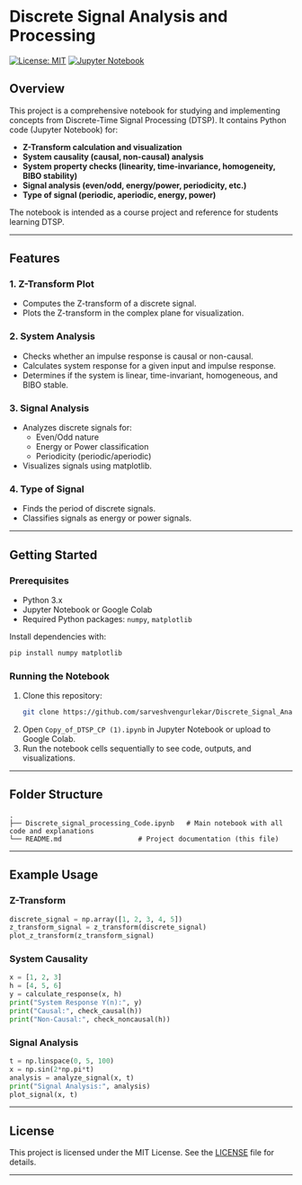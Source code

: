 

# Discrete Signal Analysis and Processing 

[![License: MIT](https://img.shields.io/badge/License-MIT-green.svg)](LICENSE)
[![Jupyter Notebook](https://img.shields.io/badge/Notebook-Jupyter-orange.svg)](https://jupyter.org/)

## Overview

This project is a comprehensive notebook for studying and implementing concepts from Discrete-Time Signal Processing (DTSP). It contains Python code (Jupyter Notebook) for:

- **Z-Transform calculation and visualization**
- **System causality (causal, non-causal) analysis**
- **System property checks (linearity, time-invariance, homogeneity, BIBO stability)**
- **Signal analysis (even/odd, energy/power, periodicity, etc.)**
- **Type of signal (periodic, aperiodic, energy, power)**

The notebook is intended as a course project and reference for students learning DTSP.

---

## Features

### 1. Z-Transform Plot
- Computes the Z-transform of a discrete signal.
- Plots the Z-transform in the complex plane for visualization.

### 2. System Analysis
- Checks whether an impulse response is causal or non-causal.
- Calculates system response for a given input and impulse response.
- Determines if the system is linear, time-invariant, homogeneous, and BIBO stable.

### 3. Signal Analysis
- Analyzes discrete signals for:
  - Even/Odd nature
  - Energy or Power classification
  - Periodicity (periodic/aperiodic)
- Visualizes signals using matplotlib.

### 4. Type of Signal
- Finds the period of discrete signals.
- Classifies signals as energy or power signals.

---

## Getting Started

### Prerequisites

- Python 3.x
- Jupyter Notebook or Google Colab
- Required Python packages: `numpy`, `matplotlib`

Install dependencies with:

```bash
pip install numpy matplotlib
```

### Running the Notebook

1. Clone this repository:
   ```bash
   git clone https://github.com/sarveshvengurlekar/Discrete_Signal_Analysis_and_Processing.git
   ```
2. Open `Copy_of_DTSP_CP (1).ipynb` in Jupyter Notebook or upload to Google Colab.
3. Run the notebook cells sequentially to see code, outputs, and visualizations.

---

## Folder Structure

```
.
├── Discrete_signal_processing_Code.ipynb   # Main notebook with all code and explanations
└── README.md                   # Project documentation (this file)
```

---

## Example Usage

### Z-Transform

```python
discrete_signal = np.array([1, 2, 3, 4, 5])
z_transform_signal = z_transform(discrete_signal)
plot_z_transform(z_transform_signal)
```

### System Causality

```python
x = [1, 2, 3]
h = [4, 5, 6]
y = calculate_response(x, h)
print("System Response Y(n):", y)
print("Causal:", check_causal(h))
print("Non-Causal:", check_noncausal(h))
```

### Signal Analysis

```python
t = np.linspace(0, 5, 100)
x = np.sin(2*np.pi*t)
analysis = analyze_signal(x, t)
print("Signal Analysis:", analysis)
plot_signal(x, t)
```

---

## License

This project is licensed under the MIT License. See the [LICENSE](LICENSE) file for details.

---

